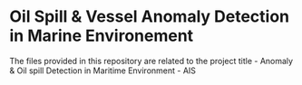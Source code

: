 # Oil Spill & Vessel Anomaly Detection in Marine Environement

The files provided in this repository are related to the project title - Anomaly & Oil spill Detection in Maritime Environment - AIS
